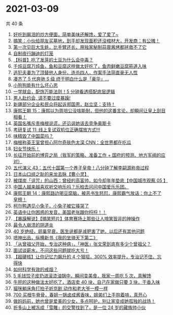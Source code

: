 # 2021-03-09

共 40 条

<!-- BEGIN -->
<!-- 最后更新时间 Tue Mar 09 2021 23:14:26 GMT+0800 (China Standard Time) -->

1. [好吃到飙泪的炒方便面，简单美味还解馋，爱了爱了~](https://www.zhihu.com/zvideo/1352657248473198592)
2. [搞笑：小伙给朋友买墓地，到手却发现面积还没棺材大，开发商：有公摊！](https://www.zhihu.com/zvideo/1352694545608486912)
3. [第一次见巨大生蚝，比手臂还长，用独家秘制蒜蓉酱烤都拯救不了它](https://www.zhihu.com/zvideo/1352005710180397056)
4. [自制夜行蹦迪的灯笼](https://www.zhihu.com/zvideo/1352692191471583234)
5. [【科普】吃了发芽的土豆为什么会中毒？](https://www.zhihu.com/zvideo/1352713394626113536)
6. [千炖豆腐万炖鱼，鱼和豆腐这样做太好吃了，鱼肉鲜嫩豆腐筋道入味](https://www.zhihu.com/zvideo/1352555118852767744)
7. [逃犯夫妻为了顶替他人身份，连杀四人，作案手法简直毫无人性](https://www.zhihu.com/zvideo/1350514595220606976)
8. [凑齐了 5 代奔驰 S 级
   终于明白什么是「豪华」…](https://www.zhihu.com/zvideo/1352369867841028096)
9. [小狗狗能有什么坏心思](https://www.zhihu.com/zvideo/1352681878869221376)
10. [一学就会，配饰万能法则！5 分钟看透搭配底层逻辑](https://www.zhihu.com/zvideo/1352613557331226624)
11. [男人赴约会, 请不要过度暴躁!](https://www.zhihu.com/zvideo/1352574148783329281)
12. [新疆部分企业和民众将起诉郑国恩，赵立坚：支持！](https://www.zhihu.com/zvideo/1352674769825869824)
13. [康熙王朝
    15：康熙以为周培公没啥能耐，但他的这番言论，却瞬间让皇上刮目相看！](https://www.zhihu.com/zvideo/1352342673047564288)
14. [英国名嘴斥责梅根说谎，还讥讽她该去竞争奥斯卡](https://www.zhihu.com/zvideo/1352610838050660352)
15. [考研复试 11:
    线上复试双机位正确摆放方式!!!](https://www.zhihu.com/zvideo/1352334292324818944)
16. [味精毁了中国菜吗？](https://www.zhihu.com/zvideo/1352542234861010944)
17. [梅根称英王室曾担心阿尔奇肤色太深
    CNN：全世界都在吃瓜](https://www.zhihu.com/zvideo/1352335812453883904)
18. [妇女节快乐！](https://www.zhihu.com/zvideo/1352306200596422656)
19. [长征开始前的博弈之局（我军的策略、准备工作 +
    国府的预测、地方军阀的应对）](https://www.zhihu.com/zvideo/1352279720633978880)
20. [五代演义
    43：五代十国第一个养子皇帝！八分钟了解李嗣源称帝过程](https://www.zhihu.com/zvideo/1351900881667911680)
21. [日本山口组之耻的来龙去脉【曹小灵】](https://www.zhihu.com/zvideo/1352368607880445952)
22. [被煤炭「诅咒」的山西：曾经的高富帅，如今却年年垫底【中国城市观察 05
    】](https://www.zhihu.com/zvideo/1352227025021730816)
23. [中国人越来越喜欢听交响乐吗？乐柏去问问中国爱乐乐团。](https://www.zhihu.com/zvideo/1352226738114617344)
24. [康熙王朝
    14：康熙路边喝豆腐脑，被恶书生怒怼，康熙霸气放话：你上不了皇榜！](https://www.zhihu.com/zvideo/1352194287807995904)
25. [柯尔鸭遇见小兔子，小兔子被它揍哭了](https://www.zhihu.com/zvideo/1351932528337657856)
26. [英语中让你困惑的发音，美国老张跟你捋捋！！](https://www.zhihu.com/zvideo/1352399858612002816)
27. [【暴躁解说】【搞笑短片】体育赛场上那些让人啼笑皆非的神操作](https://www.zhihu.com/zvideo/1351955666387542016)
28. [最令人崩溃的阴道炎](https://www.zhihu.com/zvideo/1352265859889537024)
29. [40
    岁绝经，卵巢早衰，医生说都是减肥害了她，以后还有其他问题](https://www.zhihu.com/zvideo/1352008714686287872)
30. [喷神出品，纵横新书《我的坐骑天下第二》](https://www.zhihu.com/zvideo/1352425084343279616)
31. [「从曾祖父开始，专治这种病」，「神医」张文荣到底有多少个曾祖父？](https://www.zhihu.com/zvideo/1352533814489686017)
32. [面试谈薪水，不问这些问题就吃大亏！](https://www.zhihu.com/zvideo/1352233130632298496)
33. [【超硬核】让你记忆力飙升的 4 个狠招，300%
    效率提升，专治记不住、忘得快](https://www.zhihu.com/zvideo/1352257229807050752)
34. [如何科学有效的戒烟？](https://www.zhihu.com/zvideo/1352280690461966336)
35. [5 毛钱饺子皮扔进滚烫油锅中，瞬间变美食，我家一周吃 5
    次，真解馋](https://www.zhihu.com/zvideo/1352191223944314881)
36. [牛肝的这种做法太好吃了，酒店卖 40 块，自己在家做只要 3
    块，干香入味](https://www.zhihu.com/zvideo/1351552497035743232)
37. [猫咪躺床角打拍子听京剧 动作和老大爷一模一样](https://www.zhihu.com/zvideo/1351986392386514944)
38. [700
    买根牛脊骨，春姐一锅卤成酱香味，姐弟们上手抱着啃，真开心](https://www.zhihu.com/zvideo/1352213174540746752)
39. [做妈妈前，她也曾是爱美的少女，多点呵护，别让家变成她孤独的战场！](https://www.zhihu.com/zvideo/1351879184311046144)
40. [折多山上被冻成「雪雕」的交警找到了，是一位 24
    岁的藏族帅小伙](https://www.zhihu.com/zvideo/1352362505797369856)

<!-- END -->
